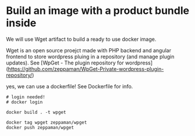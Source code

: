 # Build an image with a product bundle inside
We will use Wget artifact to build  a ready to use docker image.

Wget is an open source proejct made with PHP backend and angular frontend to store wordpress pluing in a repository (and manage plugin updates). See [WpGet - The plugin repository for wordpress] (https://github.com/zeppaman/WpGet-Private-wordpress-plugin-repository/)

yes, we can use a dockerfile! See Dockerfile for info.

```console
# login needed!
# docker login 

docker build . -t wpget

docker tag wpget zeppaman/wpget
docker push zeppaman/wpget
```